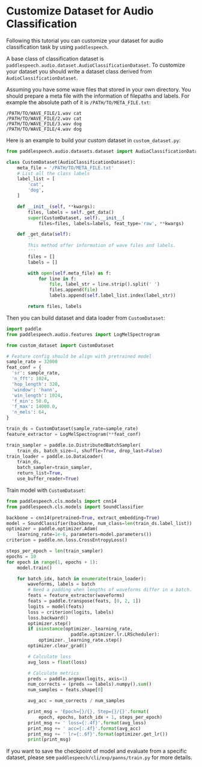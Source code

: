 # Customize Dataset for Audio Classification

Following this tutorial you can customize your dataset for audio classification task by using `paddlespeech`.

A base class of classification dataset is `paddlespeech.audio.dataset.AudioClassificationDataset`. To customize your dataset you should write a dataset class derived from `AudioClassificationDataset`. 

Assuming you have some wave files that stored in your own directory. You should prepare a meta file with the information of filepaths and labels. For example the absolute path of it is `/PATH/TO/META_FILE.txt`:
```
/PATH/TO/WAVE_FILE/1.wav cat
/PATH/TO/WAVE_FILE/2.wav cat
/PATH/TO/WAVE_FILE/3.wav dog
/PATH/TO/WAVE_FILE/4.wav dog
```
Here is an example to build your custom dataset in `custom_dataset.py`:

```python
from paddlespeech.audio.datasets.dataset import AudioClassificationDataset

class CustomDataset(AudioClassificationDataset):
    meta_file = '/PATH/TO/META_FILE.txt'
    # List all the class labels
    label_list = [
        'cat',
        'dog',
    ]

    def __init__(self, **kwargs):
        files, labels = self._get_data()
        super(CustomDataset, self).__init__(
            files=files, labels=labels, feat_type='raw', **kwargs)

    def _get_data(self):
        '''
        This method offer information of wave files and labels.
        '''
        files = []
        labels = []

        with open(self.meta_file) as f:
            for line in f:
                file, label_str = line.strip().split(' ')
                files.append(file)
                labels.append(self.label_list.index(label_str))

        return files, labels
```

Then you can build dataset and data loader from `CustomDataset`:
```python
import paddle
from paddlespeech.audio.features import LogMelSpectrogram

from custom_dataset import CustomDataset

# Feature config should be align with pretrained model
sample_rate = 32000
feat_conf = {
  'sr': sample_rate,
  'n_fft': 1024,
  'hop_length': 320,
  'window': 'hann',
  'win_length': 1024,
  'f_min': 50.0,
  'f_max': 14000.0,
  'n_mels': 64,
}

train_ds = CustomDataset(sample_rate=sample_rate)
feature_extractor = LogMelSpectrogram(**feat_conf)

train_sampler = paddle.io.DistributedBatchSampler(
    train_ds, batch_size=4, shuffle=True, drop_last=False)
train_loader = paddle.io.DataLoader(
    train_ds,
    batch_sampler=train_sampler,
    return_list=True,
    use_buffer_reader=True)
```

Train model with `CustomDataset`:
```python
from paddlespeech.cls.models import cnn14
from paddlespeech.cls.models import SoundClassifier

backbone = cnn14(pretrained=True, extract_embedding=True)
model = SoundClassifier(backbone, num_class=len(train_ds.label_list))
optimizer = paddle.optimizer.Adam(
    learning_rate=1e-6, parameters=model.parameters())
criterion = paddle.nn.loss.CrossEntropyLoss()

steps_per_epoch = len(train_sampler)
epochs = 10
for epoch in range(1, epochs + 1):
    model.train()

    for batch_idx, batch in enumerate(train_loader):
        waveforms, labels = batch
        # Need a padding when lengths of waveforms differ in a batch.
        feats = feature_extractor(waveforms)        
        feats = paddle.transpose(feats, [0, 2, 1])
        logits = model(feats)
        loss = criterion(logits, labels)
        loss.backward()
        optimizer.step()
        if isinstance(optimizer._learning_rate,
                        paddle.optimizer.lr.LRScheduler):
            optimizer._learning_rate.step()
        optimizer.clear_grad()

        # Calculate loss
        avg_loss = float(loss)

        # Calculate metrics
        preds = paddle.argmax(logits, axis=1)
        num_corrects = (preds == labels).numpy().sum()
        num_samples = feats.shape[0]

        avg_acc = num_corrects / num_samples

        print_msg = 'Epoch={}/{}, Step={}/{}'.format(
            epoch, epochs, batch_idx + 1, steps_per_epoch)
        print_msg += ' loss={:.4f}'.format(avg_loss)
        print_msg += ' acc={:.4f}'.format(avg_acc)
        print_msg += ' lr={:.6f}'.format(optimizer.get_lr())
        print(print_msg)
```

If you want to save the checkpoint of model and evaluate from a specific dataset, please see `paddlespeech/cli/exp/panns/train.py` for more details.
